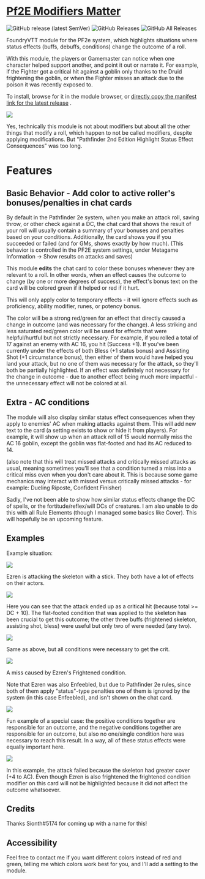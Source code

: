 # [Pf2E Modifiers Matter](https://foundryvtt.com/packages/pf2e-modifiers-matter/)

![GitHub release (latest SemVer)](https://img.shields.io/github/v/release/itamarcu/pf2e-modifiers-matter?style=for-the-badge)
![GitHub Releases](https://img.shields.io/github/downloads/itamarcu/pf2e-modifiers-matter/latest/total?style=for-the-badge)
![GitHub All Releases](https://img.shields.io/github/downloads/itamarcu/pf2e-modifiers-matter/total?style=for-the-badge&label=Downloads+total)

FoundryVTT module for the PF2e system, which highlights situations where status effects (buffs, debuffs, conditions)
change the outcome of a roll.

With this module, the players or Gamemaster can notice when one character helped support another, and point it out or
narrate it. For example, if the Fighter got a critical hit against a goblin only thanks to the Druid frightening the
goblin, or when the Fighter misses an attack due to the poison it was recently exposed to.

To install, browse for it in the module browser,
or [directly copy the manifest link for the latest release](https://github.com/itamarcu/pf2e-modifiers-matter/releases/latest/download/module.json)
.

![](metadata/example_0.png)

Yes, technically this module is not about modifiers but about all the other things that modify a roll, which happen to
not be called modifiers, despite applying modifications. But "Pathfinder 2nd Edition Highlight Status Effect Consequences" was too long.

# Features

## Basic Behavior - Add color to active roller's bonuses/penalties in chat cards

By default in the Pathfinder 2e system, when you make an attack roll, saving throw, or other check against a DC, the
chat card that shows the result of your roll will usually contain a summary of your bonuses and penalties based on your
conditions. Additionally, the card shows you if you succeeded or failed (and for GMs, shows exactly by how much). (This 
behavior is controlled in the PF2E system settings, under Metagame Information -> Show results on attacks and saves)

This module **edits** the chat card to color these bonuses whenever they are relevant to a roll. In other words, when an
effect causes the outcome to change (by one or more degrees of success), the effect's bonus text on the card will be
colored green if it helped or red if it hurt.

This will only apply color to temporary effects - it will ignore effects such as proficiency, ability modifier, runes,
or potency bonus.

The color will be a strong red/green for an effect that directly caused a change in outcome (and was necessary for the
change). A less striking and less saturated red/green color will be used for effects that were helpful/hurtful but not
strictly necessary. For example, if you rolled a total of 17 against an enemy with AC 16, you hit (Success +1). If
you've been currently under the effects of both Bless (+1 status bonus) and Assisting Shot (+1 circumstance bonus), then
either of them would have helped you land your attack, but no one of them was necessary for the attack, so they'll both
be partially highlighted. If an effect was definitely not necessary for the change in outcome - due to another effect
being much more impactful - the unnecessary effect will not be colored at all.

## Extra - AC conditions

The module will also display similar status effect consequences when they apply to enemies' AC when making attacks
against them. This will add new text to the card (a setting exists to show or hide it from players). For example, it
will show up when an attack roll of 15 would normally miss the AC 16 goblin, except the goblin was flat-footed and had
its AC reduced to 14.

(also note that this will treat missed attacks and critically missed attacks as usual, meaning sometimes you'll see that
a condition turned a miss into a critical miss even when you don't care about it. This is because some game mechanics
may interact with missed versus critically missed attacks - for example: Dueling Riposte, Confident Finisher)

Sadly, I've not been able to show how similar status effects change the DC of spells, or the fortitude/reflex/will DCs
of creatures. I am also unable to do this with all Rule Elements (though I managed some basics like Cover). This will
hopefully be an upcoming feature.

## Examples

Example situation:

![](metadata/example_situation.png)

Ezren is attacking the skeleton with a stick. They both have a lot of effects on their actors.

![](metadata/example_1.png)

Here you can see that the attack ended up as a critical hit (because total >= DC + 10). The flat-footed condition that
was applied to the skeleton has been crucial to get this outcome; the other three buffs (frightened skeleton, assisting
shot, bless)
were useful but only two of were needed (any two).

![](metadata/example_2.png)

Same as above, but all conditions were necessary to get the crit.

![](metadata/example_3.png)

A miss caused by Ezren's Frightened condition.

Note that Ezren was also Enfeebled, but due to Pathfinder 2e rules, since both of them apply "status"-type penalties one
of them is ignored by the system (in this case Enfeebled), and isn't shown on the chat card.

![](metadata/example_4.png)

Fun example of a special case:  the positive conditions together are responsible for an outcome, and the negative
conditions together are responsible for an outcome, but also no one/single condition here was necessary to reach this
result. In a way, all of these status effects were equally important here.

![](metadata/example_5.png)

In this example, the attack failed because the skeleton had greater cover (+4 to AC). Even though Ezren is also
frightened the frightened condition modifier on this card will not be highlighted because it did not affect the outcome
whatsoever.

## Credits

Thanks Sionth#5174 for coming up with a name for this!

## Accessibility

Feel free to contact me if you want different colors instead of red and green, telling me which colors work best for
you, and I'll add a setting to the module.